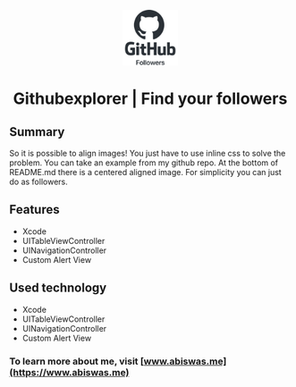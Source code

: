 
<p align = "center"> 
<img src="githubexplorer/Assets.xcassets/gh-logo.imageset/gh-logo@3x.png"  width ="100" height="100" >
 </p>
 
<div align="center">
 <h1> Githubexplorer | Find your  followers</h1>
</div>

## Summary

So it is possible to align images! You just have to use inline css to solve the problem. You can take an example from my github repo. At the bottom of README.md there is a centered aligned image. For simplicity you can just do as followers.

## Features 

* Xcode 
* UITableViewController
* UINavigationController
* Custom Alert View


## Used technology 

* Xcode 
* UITableViewController
* UINavigationController
* Custom Alert View

### To learn more about me, visit [www.abiswas.me](https://www.abiswas.me) 
